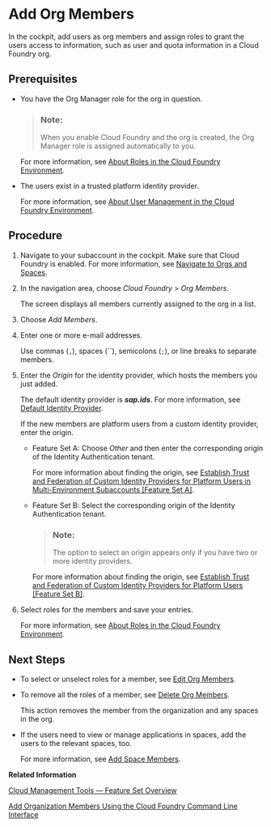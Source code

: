 <!-- loioa4eeaf179ee646b99558f27c0bae7b3e -->

# Add Org Members

In the cockpit, add users as org members and assign roles to grant the users access to information, such as user and quota information in a Cloud Foundry org.



## Prerequisites

-   You have the Org Manager role for the org in question.

    > ### Note:  
    > When you enable Cloud Foundry and the org is created, the Org Manager role is assigned automatically to you.

    For more information, see [About Roles in the Cloud Foundry Environment](about-roles-in-the-cloud-foundry-environment-0907638.md).

-   The users exist in a trusted platform identity provider.

    For more information, see [About User Management in the Cloud Foundry Environment](about-user-management-in-the-cloud-foundry-environment-8e6ce96.md).




<a name="loioa4eeaf179ee646b99558f27c0bae7b3e__steps_jrg_wt4_zl"/>

## Procedure

1.  Navigate to your subaccount in the cockpit. Make sure that Cloud Foundry is enabled. For more information, see [Navigate to Orgs and Spaces](navigate-to-orgs-and-spaces-5bf8735.md).

2.  In the navigation area, choose *Cloud Foundry* \> *Org Members*.

    The screen displays all members currently assigned to the org in a list.

3.  Choose *Add Members*.

4.  Enter one or more e-mail addresses.

    Use commas \(`,`\), spaces \(``\), semicolons \(`;`\), or line breaks to separate members.

5.  Enter the *Origin* for the identity provider, which hosts the members you just added.

    The default identity provider is ***sap.ids***. For more information, see [Default Identity Provider](default-identity-provider-d6a8db7.md).

    If the new members are platform users from a custom identity provider, enter the origin.

    -   Feature Set A: Choose *Other* and then enter the corresponding origin of the Identity Authentication tenant.

        For more information about finding the origin, see [Establish Trust and Federation of Custom Identity Providers for Platform Users in Multi-Environment Subaccounts \[Feature Set A\]](establish-trust-and-federation-of-custom-identity-providers-for-platform-users-in-multi-8600afb.md).

    -   Feature Set B: Select the corresponding origin of the Identity Authentication tenant.

        > ### Note:  
        > The option to select an origin appears only if you have two or more identity providers.

        For more information about finding the origin, see [Establish Trust and Federation of Custom Identity Providers for Platform Users \[Feature Set B\]](establish-trust-and-federation-of-custom-identity-providers-for-platform-users-feature-c368984.md).


6.  Select roles for the members and save your entries.

    For more information, see [About Roles in the Cloud Foundry Environment](about-roles-in-the-cloud-foundry-environment-0907638.md).




<a name="loioa4eeaf179ee646b99558f27c0bae7b3e__postreq_ocr_wj2_nbb"/>

## Next Steps

-   To select or unselect roles for a member, see [Edit Org Members](edit-org-members-fdbeabb.md).

-   To remove all the roles of a member, see [Delete Org Members](delete-org-members-35a720c.md).

    This action removes the member from the organization and any spaces in the org.

-   If the users need to view or manage applications in spaces, add the users to the relevant spaces, too.

    For more information, see [Add Space Members](add-space-members-81d0b4d.md).


**Related Information**  


[Cloud Management Tools — Feature Set Overview](../10-concepts/cloud-management-tools-feature-set-overview-caf4e4e.md "Cloud management tools represent the group of technologies designed for managing SAP BTP.")

[Add Organization Members Using the Cloud Foundry Command Line Interface](add-organization-members-using-the-cloud-foundry-command-line-interface-1422a5d.md "You can use the Cloud Foundry Command Line Interface (cf CLI) to add organization members and assign roles to them.")

